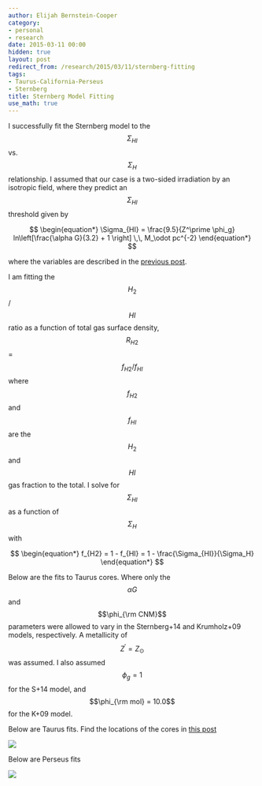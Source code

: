```yaml
---
author: Elijah Bernstein-Cooper
category:
- personal
- research
date: 2015-03-11 00:00
hidden: true
layout: post
redirect_from: /research/2015/03/11/sternberg-fitting
tags:
- Taurus-California-Perseus
- Sternberg
title: Sternberg Model Fitting
use_math: true
---
```


I successfully fit the Sternberg model to the $$\Sigma_{HI}$$ vs. $$\Sigma_H$$
relationship. I assumed that our case is a two-sided irradiation by an
isotropic field, where they predict an $$\Sigma_{HI}$$ threshold given by

$$
\begin{equation*}
\Sigma_{HI} = \frac{9.5}{Z^\prime \phi_g} ln\left[\frac{\alpha G}{3.2} +
1 \right] \,\, M_\odot pc^{-2}
\end{equation*}
$$

where the variables are described in the [previous
post](/posts/notes/2015/03/06/Sternberg-Discussion/).

I am fitting the $$H_2$$ / $$HI$$ ratio as a function of total gas surface
density, $$R_{H2}$$ = $$f_{H2} / f_{HI}$$ where $$f_{H2}$$ and $$f_{HI}$$ are
the $$H_2$$ and $$HI$$ gas fraction to the total. I solve for $$\Sigma_{HI}$$
as a function of $$\Sigma_H$$ with

$$
\begin{equation*}
f_{H2} = 1 - f_{HI} = 1 - \frac{\Sigma_{HI}}{\Sigma_H}
\end{equation*}
$$

Below are the fits to Taurus cores. Where only the $$\alpha G$$ and $$\phi_{\rm
CNM}$$ parameters were allowed to vary in the Sternberg+14 and Krumholz+09
models, respectively. A metallicity of $$Z^\prime = Z_\odot$$ was assumed. I
also assumed $$\phi_g = 1$$ for the S+14 model, and $$\phi_{\rm mol} = 10.0$$
for the K+09 model.

Below are Taurus fits. Find the locations of the cores in [this post](/posts/notes/2015/03/02/Perseus-HI-Threshold/)

<img src="/media/2015/03/11/taurus_hi_vs_h_panels_planck_linear.png"/>

Below are Perseus fits

<img src="/media/2015/03/11/perseus_hi_vs_h_panels_planck_linear.png"/>